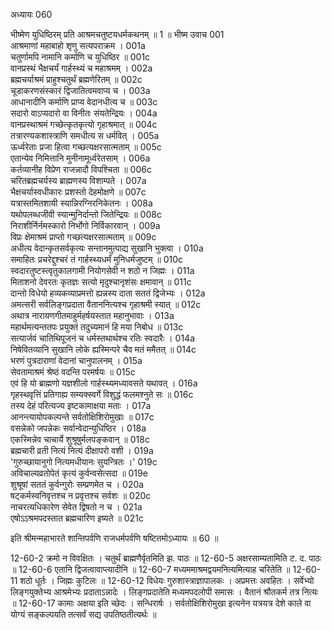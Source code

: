 अध्यायः 060

भीष्मेण युधिष्ठिरम् प्रति आश्रमचतुष्टयधर्मकथनम् ॥ 1 ॥
भीष्म उवाच 	001  
आश्रमाणां महाबाहो शृणु सत्यपराक्रम ।	001a  
चतुर्णामपि नामानि कर्माणि च युधिष्ठिर ॥	001c  
वानप्रस्थं भैक्षचर्यं गार्हस्थ्यं च महाश्रमम् ।	002a  
ब्रह्मचर्याश्रमं प्राहुश्चतुर्थं ब्रह्मणेरितम् ॥	002c  
चूडाकरणसंस्कारं द्विजातित्वमवाप्य च ।	003a  
आधानादीनि कर्माणि प्राप्य वेदानधीत्य च ॥	003c  
सदारो वाऽप्यदारो वा विनीतः संयतेन्द्रियः ।	004a  
वानप्रस्थाश्रमं गच्छेत्कृतकृत्यो गृहाश्रमात् ॥	004c  
तत्रारण्यकशास्त्राणि समधीत्य स धर्मवित् ।	005a  
ऊर्ध्वरेताः प्रजा हित्वा गच्छत्यक्षरसात्मताम् ॥	005c  
एतान्येव निमित्तानि मुनीनामूर्ध्वरेतसाम् ।	006a  
कर्तव्यानीह विप्रेण राजन्नादौ विपश्चिता ॥	006c  
चरितब्रह्मचर्यस्य ब्राह्मणस्य विशाम्पते ।	007a  
भैक्षचर्यास्वधीकारः प्रशस्तो देहमोक्षणे ॥	007c  
यत्रास्तमितशायी स्यान्निरग्निरनिकेतनः ।	008a  
यथोपलब्धजीवी स्यान्मुनिर्दान्तो जितेन्द्रियः ॥	008c  
निराशीर्निर्नमस्कारो निर्भोगो निर्विकारवान् ।	009a  
विप्रः क्षेमाश्रमं प्राप्तो गच्छत्यक्षरसात्मताम् ॥	009c  
अधीत्य वेदान्कृतसर्वकृत्यः सन्तानमुत्पाद्य सुखानि भुक्त्वा ।	010a  
समाहितः प्रचरेद्दुश्चरं तं गार्हस्थ्यधर्मं मुनिधर्मजुष्टम् ॥	010c  
स्वदारतुष्टस्त्वृतुकालगामी नियोगसेवी न शठो न जिह्मः ।	011a  
मिताशनो देवरतः कृतज्ञः सत्यो मृदुश्चानृशंसः क्षमावान् ॥	011c  
दान्तो विधेयो हव्यकव्याप्रमत्तो ह्यन्नस्य दाता सततं द्विजेभ्यः ।	012a  
अमत्सरी सर्वलिङ्गप्रदाता वैताननित्यश्च गृहाश्रमी स्यात् ॥	012c  
अथात्र नारायणगीतमाहुर्महर्षयस्तात महानुभावाः ।	013a  
महार्थमत्यन्ततपः प्रयुक्तं तदुच्यमानं हि मया निबोध ॥	013c  
सत्यार्जवं चातिथिपूजनं च धर्मस्तथार्थश्च रतिः स्वदारैः ।	014a  
निषेवितव्यानि सुखानि लोके ह्यस्मिन्परे चैव मतं ममैतत् ॥	014c  
भरणं पुत्रदाराणां वेदानां चानुपालनम् ।	015a  
सेवतामाश्रमं श्रेष्ठं वदन्ति परमर्षयः ॥	015c  
एवं हि यो ब्राह्मणो यज्ञशीलो गार्हस्थ्यमध्यावसते यथावत् ।	016a  
गृहस्थवृत्तिं प्रतिगाह्य सम्यक्स्वर्गे विशुद्धं फलमश्नुते सः ॥	016c  
तस्य देहं परित्यज्य इष्टकामाक्षया मताः ।	017a  
आनन्त्यायोपकल्पन्ते सर्वतोक्षिशिरोमुखाः ॥	017c  
वसन्नेको जपन्नेकः सर्वान्वेदान्युधिष्ठिर ।	018a  
एकस्मिन्नेव चाचार्ये शुश्रूषुर्मलपङ्कवान् ॥	018c  
ब्रह्मचारी व्रती नित्यं नित्यं दीक्षापरो वशी ।	019a  
\'गुरुच्छायानुगो नित्यमधीयानः सुयन्त्रितः ।\'	019c  
अविचाल्यव्रतोपेतं कृत्यं कुर्वन्वसेत्सदा ॥	019e  
शुश्रूषां सततं कुर्वन्गुरोः सम्प्रणमेत च ।	020a  
षट्कर्मस्वनिवृत्तश्च न प्रवृत्तश्च सर्वशः ॥	020c  
नाचरत्यधिकारेण सेवेत द्विषतो न च ।	021a  
एषोऽऽश्रमपदस्तात ब्रह्मचारिण इष्यते ॥ 	021c  

इति श्रीमन्महाभारते शान्तिपर्वणि राजधर्मपर्वणि षष्टितमोऽध्यायः ॥ 60 ॥

12-60-2 क्रमो न विवक्षितः । चतुर्थं ब्राह्मणैर्वृतमिति झ. पाठः ॥ 12-60-5 अक्षरसाम्यतामिति ट. द. पाठः ॥ 12-60-6 एतानि द्विजत्वावाप्त्यादीनि ॥ 12-60-7 मध्यममाश्रमद्वयमनित्यमित्याह चरितेति ॥ 12-60-11 शठो धूर्तः । जिह्मः कुटिलः ॥ 12-60-12 विधेयः गुरुशास्त्राज्ञापालकः । अप्रमत्तः अवहितः । सर्वेभ्यो लिङ्गयुक्तेभ्य आश्रमेभ्यः प्रदाताऽन्नादेः । लिङ्गप्रदातेति मध्यमपदलोपी समासः । वैतानं श्रौतकर्म तत्र नित्यः ॥ 12-60-17 कामाः अक्षया इति च्छेदः । सन्धिरार्षः । सर्वतोक्षिशिरोमुखा इत्यनेन यत्रयत्र देशे काले वा योग्यं सङ्कल्पयति तत्सर्वं सद्य उपतिष्ठतीत्यर्थः ॥
